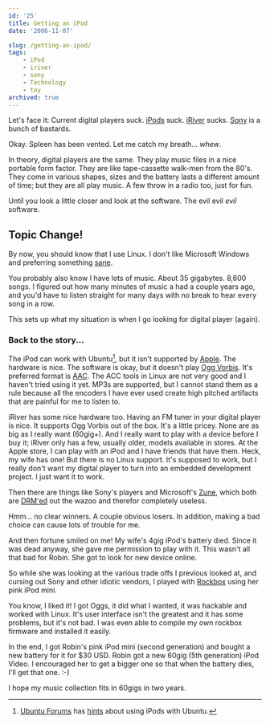 ```yaml
---
id: '25'
title: Getting an iPod
date: '2006-11-07'

slug: /getting-an-ipod/
tags:
    - iPod
    - iriver
    - sony
    - Technology
    - toy
archived: true
---
```


Let's face it: Current digital players suck.
[iPods](http://www.apple.com/itunes/) suck.
[iRiver](http://www.iriveramerica.com/) sucks.
[Sony](http://www.google.com/search?q=sony&domains=boingboing.net&sitesearch=boingboing.net)
is a bunch of bastards.

Okay. Spleen has been vented. Let me catch my breath... _whew_.

In theory, digital players are the same. They play music files in a nice
portable form factor. They are like tape-cassette walk-men from the 80's. They
come in various shapes, sizes and the battery lasts a different amount of
time; but they are all play music. A few throw in a radio too, just for fun.

Until you look a little closer and look at the software. The evil evil _evil_
software.

## Topic Change!

By now, you should know that I use Linux. I don't like Microsoft Windows and
preferring something [sane](http://ubuntu.com/).

You probably also know I have lots of music. About 35 gigabytes. 8,600 songs.
I figured out how many minutes of music a had a couple years ago, and you'd
have to listen straight for many days with no break to hear every song in a
row.

This sets up what my situation is when I go looking for digital player
(again).

### Back to the story...

The iPod can work with Ubuntu[^1], but it isn't supported by
[Apple](http://apple.com/). The hardware is nice. The software is okay, but it
doesn't play [Ogg Vorbis](http://www.vorbis.com/). It's preferred format is
[AAC](http://en.wikipedia.org/wiki/Advanced_Audio_Coding). The ACC tools in
Linux are not very good and I haven't tried using it yet. MP3s are supported,
but I cannot stand them as a rule because all the encoders I have ever used
create high pitched artifacts that are painful for me to listen to.

iRiver has some nice hardware too. Having an FM tuner in your digital player
is nice. It supports Ogg Vorbis out of the box. It's a little pricey. None are
as big as I really want (60gig+). And I really want to play with a device
before I buy it; iRiver only has a few, usually older, models available in
stores. At the Apple store, I can play with an iPod and I have friends that
have them. Heck, my wife has one! But there is no Linux support. It's supposed
to work, but I really don't want my digital player to turn into an embedded
development project. I just want it to work.

Then there are things like Sony's players and Microsoft's
[Zune](http://www.defectivebydesign.org/topic/zune), which both are
[DRM'ed](http://defectivebydesign.org/) out the wazoo and therefor completely
useless.

Hmm… no clear winners. A couple obvious losers. In addition, making a bad
choice can cause lots of trouble for me.

And then fortune smiled on me! My wife's 4gig iPod's battery died. Since it
was dead anyway, she gave me permission to play with it. This wasn't all that
bad for Robin. She got to look for new device online.

So while she was looking at the various trade offs I previous looked at, and
cursing out Sony and other idiotic vendors, I played with
[Rockbox](http://rockbox.org/) using her pink iPod mini.

You know, I liked it! I got Oggs, it did what I wanted, it was hackable and
worked with Linux. It's user interface isn't the greatest and it has some
problems, but it's not bad. I was even able to compile my own rockbox firmware
and installed it easily.

In the end, I got Robin's pink iPod mini (second generation) and bought a new
battery for it for \$30 USD. Robin got a new 60gig (5th generation) iPod
Video. I encouraged her to get a bigger one so that when the battery dies,
I'll get that one. :-)

I hope my music collection fits in 60gigs in two years.

[^1]:

    [Ubuntu Forums](http://ubuntuforums.org/) has
    [hints](http://ubuntuforums.org/showthread.php?t=181668) about using iPods
    with Ubuntu.
